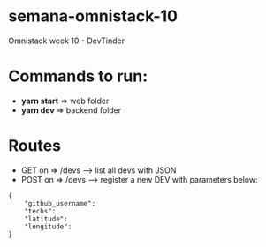 # semana-omnistack-10
Omnistack week 10 - DevTinder

# Commands to run:
* **yarn start** => web folder
* **yarn dev** => backend folder
  


# Routes
* GET on => /devs --> list all devs with JSON
* POST on => /devs --> register a new DEV with parameters below:
```
{
	"github_username":
	"techs":
	"latitude":
	"longitude":
}
```
